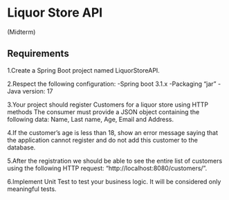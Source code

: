 # Liquor Store API

(Midterm)

## Requirements

1.Create a Spring Boot project named LiquorStoreAPI.

2.Respect the following configuration:
-Spring boot 3.1.x
-Packaging “jar”
-Java version: 17

3.Your project should register Customers for a liquor store using HTTP methods
The consumer must provide a JSON object containing the following data: Name, Last name, Age, Email and Address.

4.If the customer’s age is less than 18, show an error message saying that the application cannot register and do not add this customer to the database.

5.After the registration we should be able to see the entire list of customers using the following HTTP request: “http://localhost:8080/customers/”.

6.Implement Unit Test to test your business logic. It will be considered only meaningful tests.
